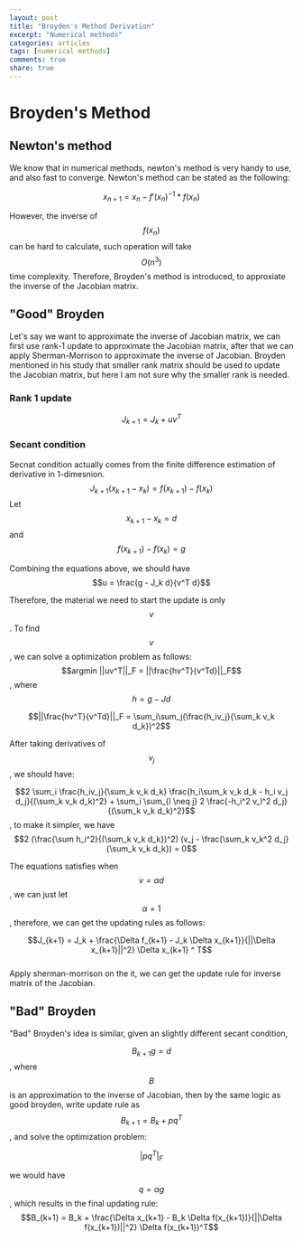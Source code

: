 ```yaml
---
layout: post
title: "Broyden's Method Derivation"
excerpt: "Numerical methods"
categories: articles
tags: [numerical methods]
comments: true
share: true
---
```


# Broyden's Method

## Newton's method
We know that in numerical methods, newton's method is very handy to use, and also fast to converge. Newton's method can be stated
as the following:  

$$ x_{n+1} = x_n - f'(x_n)^{-1} * f(x_n) $$  

However, the inverse of $$ f(x_n) $$ can be hard to calculate, such operation will take $$O(n^3)$$ time complexity. Therefore,
Broyden's method is introduced, to approxiate the inverse of the Jacobian matrix. 

## "Good" Broyden

Let's say we want to approximate the inverse of Jacobian matrix, we can first use rank-1 update to approximate the Jacobian matrix,
after that we can apply Sherman-Morrison to approximate the inverse of Jacobian. Broyden mentioned in his study that smaller rank matrix
should be used to update the Jacobian matrix, but here I am not sure why the smaller rank is needed.


### Rank 1 update
$$J_{k+1} = J_k  + uv^T$$  

### Secant condition
Secnat condition actually comes from the finite difference estimation of derivative in 1-dimesnion.  
$$J_{k+1}(x_{k+1} - x_k) = f(x_{k+1}) - f(x_k)$$ 
Let $$ x_{k+1} - x_k = d$$ and $$f(x_{k+1}) - f(x_k) = g$$

Combining the equations above, we should have $$u = \frac{g - J_k d}{v^T d}$$

Therefore, the material we need to start the update is only $$v$$. To find $$v$$, we can solve a optimization problem as follows:  
$$argmin ||uv^T||_F = ||\frac{hv^T}{v^Td}||_F$$, where $$h = g - Jd$$  

$$||\frac{hv^T}{v^Td}||_F = \sum_i\sum_j(\frac{h_iv_j}{\sum_k v_k d_k})^2$$  

After taking derivatives of $$v_j$$, we should have: 

$$2 \sum_i \frac{h_iv_j}{\sum_k v_k d_k} \frac{h_i\sum_k v_k d_k - h_i v_j d_j}{(\sum_k v_k d_k)^2} + \sum_i \sum_{l \neq j} 2 \frac{-h_i^2 v_l^2 d_j}{(\sum_k v_k d_k)^2}$$, to make it simpler, we have  
$$2 (\frac{\sum h_i^2}{(\sum_k v_k d_k})^2) (v_j - \frac{\sum_k v_k^2 d_j}{\sum_k v_k d_k}) = 0$$  

The equations satisfies when $$v = \alpha d$$, we can just let $$\alpha = 1$$, therefore, we can get the updating rules as follows:  

$$J_{k+1} = J_k + \frac{\Delta f_{k+1} - J_k \Delta x_{k+1}}{||\Delta x_{k+1}||^2} \Delta x_{k+1} ^ T$$  
Apply sherman-morrison on the it, we can get the update rule for inverse matrix of the Jacobian.

## "Bad" Broyden

"Bad" Broyden's idea is similar, given an slightly different secant condition, 

$$B_{k+1}g = d$$, where $$B$$ is an approximation to the inverse of Jacobian, then by the same logic as good broyden, write update rule as $$B_{k+1} = B_k + pq^T$$, and solve the optimization problem: 

$$|p q^T|_F$$

we would have $$q = \alpha g$$, which results in the final updating rule:  
$$B_{k+1} = B_k + \frac{\Delta x_{k+1} - B_k \Delta f(x_{k+1})}{||\Delta f(x_{k+1})||^2} \Delta f(x_{k+1})^T$$
